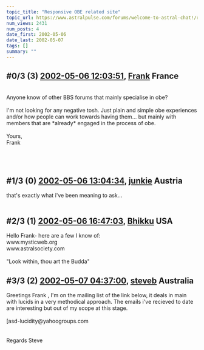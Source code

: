 ```yaml
---
topic_title: "Responsive OBE related site"
topic_url: https://www.astralpulse.com/forums/welcome-to-astral-chat!/responsive-obe-related-site
num_views: 2431
num_posts: 4
date_first: 2002-05-06
date_last: 2002-05-07
tags: []
summary: ""
---
```


## \#0/3 (3) [2002-05-06 12:03:51](https://www.astralpulse.com/forums/index.php?msg=116618), [Frank](https://www.astralpulse.com/forums/profile/?u=359) France ##
<section>
<br>
Anyone know of other BBS forums that mainly specialise in obe?
<br>
<br>
I'm not looking for any negative tosh. Just plain and simple obe experiences and/or how people can work towards having them... but mainly with members that are *already* engaged in the process of obe.
<br>
<br>
Yours,
<br>
Frank
<br>
<br>
<br>
<br>
</section>

## \#1/3 (0) [2002-05-06 13:04:34](https://www.astralpulse.com/forums/index.php?msg=4606), [junkie](https://www.astralpulse.com/forums/profile/?u=511) Austria ##
<section>
that's exactly what i've been meaning to ask...
<br>
<br>
</section>

## \#2/3 (1) [2002-05-06 16:47:03](https://www.astralpulse.com/forums/index.php?msg=4611), [Bhikku](https://www.astralpulse.com/forums/profile/?u=132) USA ##
<section>
Hello Frank- here are a few I know of:
<br>
www.mysticweb.org
<br>
www.astralsociety.com
<br>
<br>
"Look within, thou art the Budda"
</section>

## \#3/3 (2) [2002-05-07 04:37:00](https://www.astralpulse.com/forums/index.php?msg=4647), [steveb](https://www.astralpulse.com/forums/profile/?u=420) Australia ##
<section>
Greetings Frank , I'm on the mailing list of the link below, it deals in main with lucids in a very methodical approach. The emails i've recieved to date are interesting but out of my scope at this stage.
<br>
<br>
[asd-lucidity@yahoogroups.com
<br>
<br>
<br>
Regards Steve
<br>
<br>
</section>
